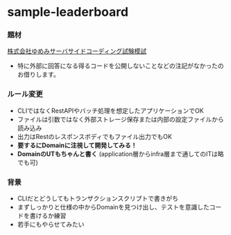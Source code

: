 # sample-leaderboard

### 題材
[株式会社ゆめみサーバサイドコーディング試験模試](https://qiita.com/taruhachi/items/56085228fe17537cc0d8)
 - 特に外部に回答になる得るコードを公開しないことなどの注記がなかったのお借りします。

### ルール変更
 - CLIではなくRestAPIやバッチ処理を想定したアプリケーションでOK
 - ファイルは引数ではなく外部ストレージ保存または内部の設定ファイルから読み込み
 - 出力はRestのレスポンスボディでもファイル出力でもOK
 - **要するにDomainに注視して開発してみる！**
 - **DomainのUTもちゃんと書く** (application層からinfra層まで通してのITは略でも可)

### 背景
 - CLIだとどうしてもトランザクションスクリプトで書きがち
 - まずしっかりと仕様の中からDomainを見つけ出し、テストを意識したコードを書けるか練習
 - 若手にもやらせてみたい